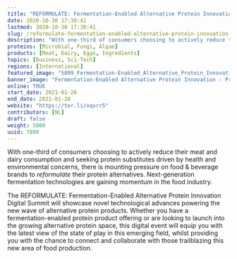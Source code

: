 ```yaml
---
title: "REFORMULATE: Fermentation-Enabled Alternative Protein Innovation"
date: 2020-10-30 17:30:41
lastmod: 2020-10-30 17:30:41
slug: /reformulate-fermentation-enabled-alternative-protein-innovation
description: "With one-third of consumers choosing to actively reduce their meat and dairy consumption and seeking protein substitutes driven by health and environmental concerns, there is mounting pressure on food & beverage brands to reformulate their protein alternatives. Next-generation fermentation technologies are gaining momentum in the food industry."
proteins: [Microbial, Fungi, Algae]
products: [Meat, Dairy, Eggs, Ingredients]
topics: [Business, Sci-Tech]
regions: [International]
featured_image: "5099_Fermentation-Enabled_Alternative_Protein_Innovation_Summit_2020_Logo_FINAL-1024x151.png"
banner_image: "Fermentation-Enabled Alternative Protein Innovation - Protein Report.png"
online: TRUE
start_date: 2021-01-26
end_date: 2021-01-28
website: "https://ter.li/xqvrr5"
contributors: [NL]
draft: false
weight: 5000
uuid: 7899
---
```

<p>With one-third of consumers choosing to actively reduce their meat and dairy consumption and seeking protein substitutes driven by health and environmental concerns, there is mounting pressure on food & beverage brands to <em>reformulate</em> their protein alternatives. Next-generation fermentation technologies are gaining momentum in the food industry.</p>
<p>The REFORMULATE: Fermentation-Enabled Alternative Protein Innovation Digital Summit will showcase novel technological advances powering the new wave of alternative protein products. Whether you have a fermentation-enabled protein product offering or are looking to launch into the growing alternative protein space, this digital event will equip you with the latest view of the state of play in this emerging field, whilst providing you with the chance to connect and collaborate with those trailblazing this new area of food production.</p>
